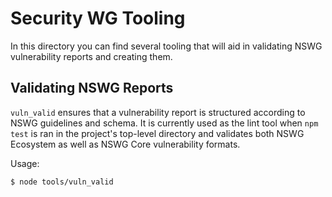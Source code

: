 # Security WG Tooling 

In this directory you can find several tooling that will aid in validating NSWG vulnerability reports and creating them.

## Validating NSWG Reports

`vuln_valid` ensures that a vulnerability report is structured according to NSWG guidelines and schema.
It is currently used as the lint tool when `npm test` is ran in the project's top-level directory and validates both NSWG Ecosystem as well as NSWG Core vulnerability formats.

Usage:

```bash
$ node tools/vuln_valid
```
